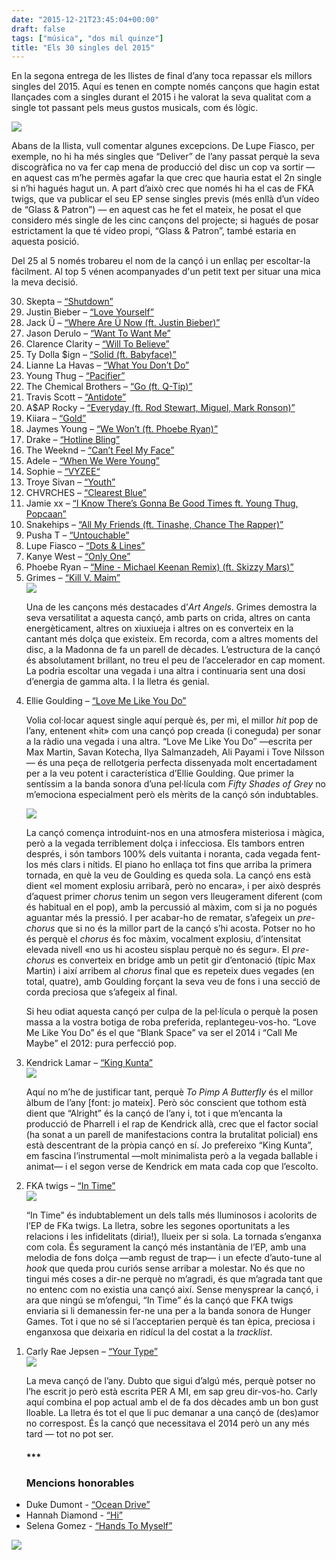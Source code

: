 ```yaml
---
date: "2015-12-21T23:45:04+00:00"
draft: false
tags: ["música", "dos mil quinze"]
title: "Els 30 singles del 2015"
---
```

<p><p>En la segona entrega de les llistes de final d’any toca repassar els millors singles del 2015. Aquí es tenen en compte només cançons que hagin estat llançades com a singles durant el 2015 i he valorat la seva qualitat com a single tot passant pels meus gustos musicals, com és lògic.
</p><a href="http://enricllonch.com/post/135671489264/els-30-singles-del-2015"><img class="pImageFull" src="https://40.media.tumblr.com/26bc3ed8286b8fe4a9d541241fe987bf/tumblr_nzehq8CBBJ1u00ofno1_1280.png"></a><br>
<!-- more -->
<p>Abans de la llista, vull comentar algunes excepcions. De Lupe Fiasco, per exemple, no hi ha més singles que “Deliver” de l’any passat perquè la seva discogràfica no va fer cap mena de producció del disc un cop va sortir — en aquest cas m’he permès agafar la que crec que hauria estat el 2n single si n’hi hagués hagut un. A part d’això crec que només hi ha el cas de FKA twigs, que va publicar el seu EP sense singles previs (més enllà d’un vídeo de “Glass &amp; Patron”) — en aquest cas he fet el mateix, he posat el que considero més single de les cinc cançons del projecte; si hagués de posar estrictament la que té vídeo propi, “Glass &amp; Patron”, també estaria en aquesta posició.</p>
<p>Del 25 al 5 només trobareu el nom de la cançó i un enllaç per escoltar-la fàcilment. Al top 5 vénen acompanyades d'un petit text per situar una mica la meva decisió.</p>

<ol reversed><li>Skepta – <a href="https://www.youtube.com/watch?v=MQOG5BkY2Bc">“Shutdown”</a></li>
<li>Justin Bieber – <a href="https://www.youtube.com/watch?v=oyEuk8j8imI">“Love Yourself”</a></li>
<li>Jack Ü – <a href="https://www.youtube.com/watch?v=nntGTK2Fhb0">“Where Are Ü Now (ft. Justin Bieber)”</a></li>
<li>Jason Derulo – <a href="https://www.youtube.com/watch?v=rClUOdS5Zyw">“Want To Want Me”</a></li>
<li>Clarence Clarity – <a href="https://www.youtube.com/watch?v=Duu7GQXDauA">“Will To Believe”</a></li>
<li>Ty Dolla $ign – <a href="https://www.youtube.com/watch?v=vFzOQO1jBIU">“Solid (ft. Babyface)”</a></li>
<li>Lianne La Havas – <a href="https://www.youtube.com/watch?v=DNLkD8QEnAM">“What You Don’t Do”</a></li>
<li>Young Thug – <a href="https://www.youtube.com/watch?v=xzIGVKEGL1s">“Pacifier”</a></li>
<li>The Chemical Brothers – <a href="https://www.youtube.com/watch?v=LO2RPDZkY88">“Go (ft. Q-Tip)”</a></li>
<li>Travis Scott – <a href="https://www.youtube.com/watch?v=KnZ8h3MRuYg">“Antidote”</a></li>
<li>A$AP Rocky – <a href="https://www.youtube.com/watch?v=KfVIRigPyws">“Everyday (ft. Rod Stewart, Miguel, Mark Ronson)”</a></li>
<li>Kiiara – <a href="https://www.youtube.com/watch?v=1qmggi_M4MI">“Gold”</a></li>
<li>Jaymes Young – <a href="https://www.youtube.com/watch?v=f4wZUoLlKX0">“We Won’t (ft. Phoebe Ryan)”</a></li>
<li>Drake – <a href="https://www.youtube.com/watch?v=uxpDa-c-4Mc">“Hotline Bling”</a></li>
<li>The Weeknd – <a href="https://www.youtube.com/watch?v=KEI4qSrkPAs">“Can’t Feel My Face”</a></li>
<li>Adele – <a href="https://www.youtube.com/watch?v=DDWKuo3gXMQ">“When We Were Young”</a></li>
<li>Sophie – <a href="https://www.youtube.com/watch?v=KXdRl6Ml37I">“VYZEE“</a></li>
<li>Troye Sivan – <a href="https://www.youtube.com/watch?v=Io2Yjy3nV_c">“Youth”</a></li>
<li>CHVRCHES – <a href="https://www.youtube.com/watch?v=QpFXXPruuqU">“Clearest Blue”</a></li>
<li>Jamie xx – <a href="https://www.youtube.com/watch?v=BjLBB-TMa84">“I Know There’s Gonna Be Good Times ft. Young Thug, Popcaan”</a></li>
<li>Snakehips – <a href="https://www.youtube.com/watch?v=I3mrYxPLSH4">“All My Friends (ft. Tinashe, Chance The Rapper)”</a></li>
<li>Pusha T – <a href="https://www.youtube.com/watch?v=TBZ-qca_99o">“Untouchable”</a></li>
<li>Lupe Fiasco – <a href="https://www.youtube.com/watch?v=4-ZblKY48w4">“Dots &amp; Lines”</a></li>
<li>Kanye West – <a href="https://www.youtube.com/watch?v=WibQR0tQ0P8">“Only One”</a></li>
<li>Phoebe Ryan – <a href="https://www.youtube.com/watch?v=AJtDXIazrMo">“Mine - Michael Keenan Remix) (ft. Skizzy Mars)”</a></li>
<li>Grimes – <a href="https://open.spotify.com/track/17eu2pSgSUpIG1GFWBnODv">“Kill V. Maim”</a></li>
<img class="pImageRight" src="https://40.media.tumblr.com/66ed975163e44f640cf0b8afb8fc22e4/tumblr_nzqexrIkh81u00ofno5_400.png"><p>Una de les cançons més destacades d’<em>Art Angels</em>. Grimes demostra la seva versatilitat a aquesta cançó, amb parts on crida, altres on canta energèticament, altres on xiuxiueja i altres on es converteix en la cantant més dolça que existeix. Em recorda, com a altres moments del disc, a la Madonna de fa un parell de dècades. L’estructura de la cançó és absolutament brillant, no treu el peu de l’accelerador en cap moment. La podria escoltar una vegada i una altra i continuaria sent una dosi d’energia de gamma alta. I la lletra és genial. </p>
<li>Ellie Goulding – <a href="https://www.youtube.com/watch?v=AJtDXIazrMo">“Love Me Like You Do”</a></li>
<p>Volia col·locar aquest single aquí perquè és, per mi, el millor <em>hit</em> pop de l’any, entenent «hit» com una cançó pop creada (i coneguda) per sonar a la ràdio una vegada i una altra. “Love Me Like You Do” —escrita per Max Martin, Savan Kotecha, Ilya Salmanzadeh, Ali Payami i Tove Nilsson— és una peça de rellotgeria perfecta dissenyada molt encertadament per a la veu potent i característica d’Ellie Goulding. Que primer la sentíssim a la banda sonora d’una pel·lícula com <em>Fifty Shades of Grey</em> no m’emociona especialment però els mèrits de la cançó són indubtables. 
</p><img class="pImageRight" src="https://41.media.tumblr.com/557baac9eb23c6f9f5af260c360a64c4/tumblr_nzqexrIkh81u00ofno4_400.png"><p>
La cançó comença introduint-nos en una atmosfera misteriosa i màgica, però a la vegada terriblement dolça i infecciosa. Els tambors entren després, i són tambors 100% dels vuitanta i noranta, cada vegada fent-los més clars i nítids. El piano ho enllaça tot fins que arriba la primera tornada, en què la veu de Goulding es queda sola. La cançó ens està dient «el moment explosiu arribarà, però no encara», i per això després d’aquest primer <em>chorus</em> tenim un segon vers lleugerament diferent (com és habitual en el pop), amb la percussió al màxim, com si ja no pogués aguantar més la pressió. I per acabar-ho de rematar, s’afegeix un <em>pre-chorus</em> que si no és la millor part de la cançó s’hi acosta. Potser no ho és perquè el <em>chorus</em> és foc màxim, vocalment explosiu, d’intensitat elevada nivell «no us hi acosteu sisplau perquè no és segur». El <em>pre-chorus</em> es converteix en bridge amb un petit gir d’entonació (típic Max Martin) i així arribem al <em>chorus</em> final que es repeteix dues vegades (en total, quatre), amb Goulding forçant la seva veu de fons i una secció de corda preciosa que s’afegeix al final.
</p><p>
Si heu odiat aquesta cançó per culpa de la pel·lícula o perquè la posen massa a la vostra botiga de roba preferida, replantegeu-vos-ho. “Love Me Like You Do” és el que “Blank Space” va ser el 2014 i “Call Me Maybe” el 2012: pura perfecció pop.
</p>
<li>Kendrick Lamar – <a href="https://www.youtube.com/watch?v=hRK7PVJFbS8">“King Kunta”</a></li>
<img class="pImageRight" src="https://40.media.tumblr.com/f39b0d6e0a93ec3c90a603351560ef0c/tumblr_nzqexrIkh81u00ofno2_400.png"><p>Aquí no m’he de justificar tant, perquè <em>To Pimp A Butterfly</em> és el millor àlbum de l’any [font: jo mateix]. Però sóc conscient que tothom està dient que “Alright” és la cançó de l’any i, tot i que m’encanta la producció de Pharrell i el rap de Kendrick allà, crec que el factor social (ha sonat a un parell de manifestacions contra la brutalitat policial) ens està descentrant de la pròpia cançó en sí. Jo prefereixo “King Kunta”, em fascina l’instrumental —molt minimalista però a la vegada ballable i animat— i el segon verse de Kendrick em mata cada cop que l’escolto. </p>
<li>FKA twigs – <a href="https://youtu.be/bYU3j-22360?t=7m12s">“In Time”</a></li>
<img class="pImageRight" src="https://41.media.tumblr.com/666b13e89b029957ede7c57b15ce7ee6/tumblr_nzqexrIkh81u00ofno1_400.png"><p>“In Time” és indubtablement un dels talls més lluminosos i acolorits de l’EP de FKa twigs. La lletra, sobre les segones oportunitats a les relacions i les infidelitats (diria!), llueix per si sola. La tornada s’enganxa com cola. És segurament la cançó més instantània de l’EP, amb una melodia de fons dolça —amb regust de trap— i un efecte d’auto-tune al <em>hook</em> que queda prou curiós sense arribar a molestar. No és que no tingui més coses a dir-ne perquè no m’agradi, és que m’agrada tant que no entenc com no existia una cançó així. Sense menysprear la cançó, i ara que ningú se m’ofengui, “In Time” és la cançó que FKA twigs enviaria si li demanessin fer-ne una per a la banda sonora de Hunger Games. Tot i que no sé si l’acceptarien perquè és tan èpica, preciosa i enganxosa que deixaria en ridícul la del costat a la <em>tracklist</em>.</p>
<li>Carly Rae Jepsen – <a href="https://www.youtube.com/watch?v=UlFMVzo9zuE">“Your Type”</a></li>
<img class="pImageRight" src="https://41.media.tumblr.com/3ec480b842c7c98fbd09a8eef8e1e795/tumblr_nzqexrIkh81u00ofno3_400.png"><p>La meva cançó de l’any. Dubto que sigui d’algú més, perquè potser no l’he escrit jo però està escrita PER A MI, em sap greu dir-vos-ho. Carly aquí combina el pop actual amb el de fa dos dècades amb un bon gust lloable. La lletra és tot el que li puc demanar a una cançó de (des)amor no correspost. És la cançó que necessitava el 2014 però un any més tard — tot no pot ser.
</p><p></p><h4>***</h4>
<h3>Mencions honorables</h3>
</ol><ul><li>Duke Dumont - <a href="https://www.youtube.com/watch?v=KDxJlW6cxRk">“Ocean Drive”</a> 
</li><li>Hannah Diamond - <a href="http://youtu.be/mKztreA6e7Y?a">“Hi”</a>
</li><li>Selena Gomez - <a href="https://www.youtube.com/watch?v=iV7RZ_-KF3k">“Hands To Myself”</a></ul>


<p><img id="splashFade" src="https://40.media.tumblr.com/c8e1266bcceb4e55e9cea4f60d367d60/tumblr_nzehtkbcAI1u00ofno1_1280.png"></p> </ul></p>